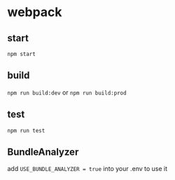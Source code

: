 # webpack

## start

`npm start`

## build

`npm run build:dev` or `npm run build:prod`

## test

`npm run test`

## BundleAnalyzer

add `USE_BUNDLE_ANALYZER = true` into your .env to use it

